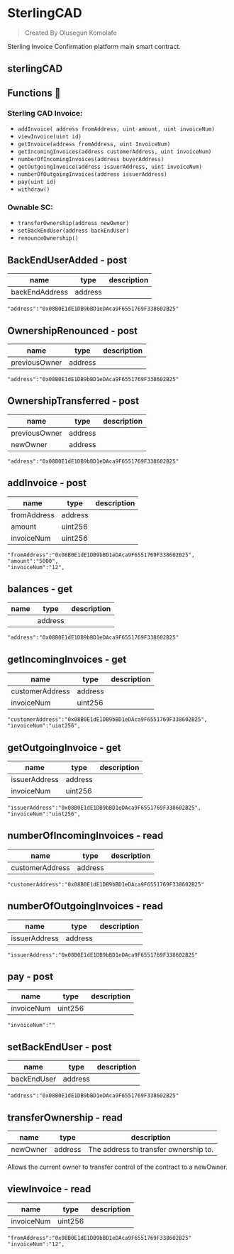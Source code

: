 # SterlingCAD
> Created By Olusegun Komolafe

Sterling Invoice Confirmation platform main smart contract.
## sterlingCAD

## Functions :wrench:

### Sterling CAD Invoice:
* `addInvoice( address fromAddress, uint amount, uint invoiceNum)`
* `viewInvoice(uint id)`
* `getInvoice(address fromAddress, uint InvoiceNum)`
* `getIncomingInvoices(address customerAddress, uint invoiceNum)`
* `numberOfIncomingInvoices(address buyerAddress)`
* `getOutgoingInvoice(address issuerAddress, uint invoiceNum)`
* `numberOfOutgoingInvoices(address issuerAddress)`
* `pay(uint id)`
* `withdraw()`

### Ownable SC:

* `transferOwnership(address newOwner)`
* `setBackEndUser(address backEndUser)`
* `renounceOwnership()`

## BackEndUserAdded - post
|name |type |description
|-----|-----|-----------
|backEndAddress|address|
 
	"address":"0x08B0E1dE1DB9bBD1eDAca9F6551769F338602B25"
 
## OwnershipRenounced - post
|name |type |description
|-----|-----|-----------
|previousOwner|address|

	"address":"0x08B0E1dE1DB9bBD1eDAca9F6551769F338602B25"
 

## OwnershipTransferred - post
|name |type |description
|-----|-----|-----------
|previousOwner|address|
|newOwner|address|

	"address":"0x08B0E1dE1DB9bBD1eDAca9F6551769F338602B25"
 
## addInvoice - post
|name |type |description
|-----|-----|-----------
|fromAddress|address|
|amount|uint256|
|invoiceNum|uint256|

	"fromAddress":"0x08B0E1dE1DB9bBD1eDAca9F6551769F338602B25",
	"amount":"5000", 
	"invoiceNum":"12", 


## balances - get
|name |type |description
|-----|-----|-----------
||address|


	"address":"0x08B0E1dE1DB9bBD1eDAca9F6551769F338602B25"
 
  

## getIncomingInvoices - get
|name |type |description
|-----|-----|-----------
|customerAddress|address|
|invoiceNum|uint256|

	"customerAddress":"0x08B0E1dE1DB9bBD1eDAca9F6551769F338602B25",
	"invoiceNum":"uint256", 
 
  
## getOutgoingInvoice - get
|name |type |description
|-----|-----|-----------
|issuerAddress|address|
|invoiceNum|uint256|

	"issuerAddress":"0x08B0E1dE1DB9bBD1eDAca9F6551769F338602B25",
	"invoiceNum":"uint256", 


## numberOfIncomingInvoices - read
|name |type |description
|-----|-----|-----------
|customerAddress|address|

	"customerAddress":"0x08B0E1dE1DB9bBD1eDAca9F6551769F338602B25"

## numberOfOutgoingInvoices - read
|name |type |description
|-----|-----|-----------
|issuerAddress|address|

	"issuerAddress":"0x08B0E1dE1DB9bBD1eDAca9F6551769F338602B25"
 
  
## pay - post
|name |type |description
|-----|-----|-----------
|invoiceNum|uint256|

	"invoiceNum":""
 
## setBackEndUser - post
|name |type |description
|-----|-----|-----------
|backEndUser|address|

	"address":"0x08B0E1dE1DB9bBD1eDAca9F6551769F338602B25"
 
## transferOwnership - read
|name |type |description
|-----|-----|-----------
|newOwner|address|The address to transfer ownership to.
Allows the current owner to transfer control of the contract to a newOwner.

## viewInvoice - read
|name |type |description
|-----|-----|-----------
|invoiceNum|uint256|

	"fromAddress":"0x08B0E1dE1DB9bBD1eDAca9F6551769F338602B25"
	"invoiceNum":"12", 
	

